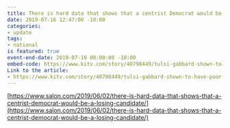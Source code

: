 ```yaml
---
title: There is hard data that shows that a centrist Democrat would be a losing candidate
date: 2019-07-16 12:47:00 -10:00
categories:
- update
tags:
- national
is featured: true
event-end-date: 2019-07-10 00:00:00 -10:00
embed-code: https://www.kitv.com/story/40798449/tulsi-gabbard-shown-to-have-poor-voting-attendance-records-in-congress?utm_medium=social&utm_source=twitter_KITV4
Link to the article:
- https://www.kitv.com/story/40798449/tulsi-gabbard-shown-to-have-poor-voting-attendance-records-in-congress?utm_medium=social&utm_source=twitter_KITV4
---
```


[https://www.salon.com/2019/06/02/there-is-hard-data-that-shows-that-a-centrist-democrat-would-be-a-losing-candidate/](https://www.salon.com/2019/06/02/there-is-hard-data-that-shows-that-a-centrist-democrat-would-be-a-losing-candidate/)
